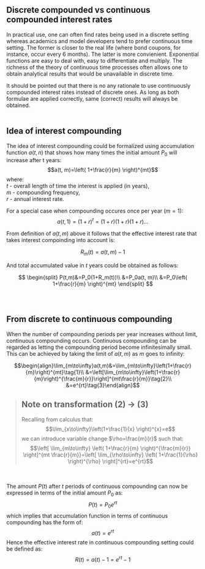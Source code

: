 ## Discrete compounded vs continuous compounded interest rates 
In practical use, one can often find rates being used in a discrete setting whereas academics and model developers tend to prefer continuous time setting. The former is closer to the real life (where bond coupons, for instance, occur every 6 months). The latter is more convienient. Exponential functions are easy to deal with, easy to differentiate and multiply. The richness of the theory of continuous time processes often allows one to obtain analytical results that would be unavailable in discrete time.

It should be pointed out that there is no any rationale to use continuously compounded interest rates instead of discrete ones. As long as both formulae are applied correctly, same (correct) results will always be obtained. 
<br><br>

## Idea of interest compounding
The idea of interest compounding could be formalized using accumulation function $a(t,n)$ that shows how many times the initial amount $P_0$ will increase after t years:
$$a(t, m)=\left( 1+\frac{r}{m} \right)^{mt}$$ where: <br>
$t$ - overall length of time the interest is applied (in years), <br>
$m$ - compounding frequency, <br>
$r$ - annual interest rate. <br>

For a special case when compounding occures once per year ($m=1$):
$$a(t, 1)=\left( 1+r \right)^{t}=(1+r)(1+r)(1+r)...$$ 

From definition of $a(t,m)$ above it follows that the effective interest rate that takes interest compoinding into account is:

$$R_m(t)=a(t, m)-1$$

And total accumulated value in $t$ years could be obtained as follows:

$$
\begin{split}
P(t,m)&=P_0(1+R_m(t))\\
&=P_0a(t, m)\\
&=P_0\left( 1+\frac{r}{m} \right)^{mt}
\end{split}
$$
<br><br>

## From discrete to continuous compounding
When the number of compounding periods per year increases without limit, continuous compounding occurs. Continuous compounding can be regarded as letting the compounding period become infinitesimally small. This can be achieved by taking the limit of $a(t, m)$ as $m$ goes to infinity: 

```math
\begin{align}\lim_{m\to\infty}a(t,m)&=\lim_{m\to\infty}\left(1+\frac{r}{m}\right)^{mt}\tag{1}\\
&=\left[\lim_{m\to\infty}\left(1+\frac{r}{m}\right)^{\frac{m}{r}}\right]^{mt\frac{r}{m}}\tag{2}\\
&=e^{rt}\tag{3}\end{align}
```


>## Note on transformation (2) $\to$ (3)
>Recalling from calculus that:
$$\lim_{x\to\infty}\left(1+\frac{1}{x} \right)^{x}=e$$ we can introduce variable change $\rho=\frac{m}{r}$ such that:
$$\left[ \lim_{m\to\infty} \left( 1+\frac{r}{m} \right)^{\frac{m}{r}} \right]^{mt \frac{r}{m}}=\left[ \lim_{\rho\to\infty} \left( 1+\frac{1}{\rho} \right)^{\rho} \right]^{rt}=e^{rt}$$ 

<br><br>
The amount $P(t)$ after $t$ periods of continuous compounding can now be expressed in terms of the initial amount $P_0$ as:
$$P(t) =P_0e^{rt}$$ which implies that accumulation function in terms of continuous compounding has the form of:
$$a(t)=e^{rt}$$ Hence the effective interest rate in continuous compounding setting could be defined as:
$$R(t)=a(t)-1=e^{rt}-1$$
